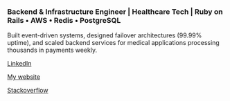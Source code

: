 ### Backend & Infrastructure Engineer | Healthcare Tech | Ruby on Rails • AWS  • Redis • PostgreSQL

Built event-driven systems, designed failover architectures (99.99% uptime), and scaled backend services for medical applications processing thousands in payments weekly.

[LinkedIn]( https://www.linkedin.com/in/cameron-ramsay-a331a136a?utm_source=share&utm_campaign=share_via&utm_content=profile&utm_medium=android_app)

[My website](https://cameron2920.github.io/)

[Stackoverflow](https://stackoverflow.com/users/3845809/cameron)
